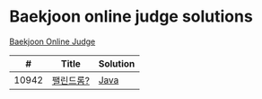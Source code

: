 # Baekjoon online judge solutions
[Baekjoon Online Judge](https://www.acmicpc.net)

| # | Title | Solution | 
|---| ----- | -------- |
|10942|[팰린드롬?](https://www.acmicpc.net/problem/10942) | [Java](./10942_palindrome/java) |
